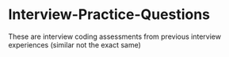 # Interview-Practice-Questions
These are interview coding assessments from previous interview experiences (similar not the exact same)

